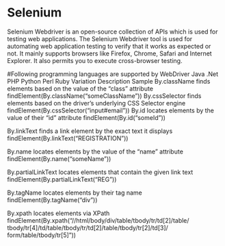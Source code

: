 # Selenium

Selenium Webdriver is an open-source collection of APIs which is used for testing web applications. The Selenium Webdriver tool is used for automating web application testing to verify that it works as expected or not. It mainly supports browsers like Firefox, Chrome, Safari and Internet Explorer. It also permits you to execute cross-browser testing.



#Following programming languages are supported by WebDriver
Java
.Net
PHP
Python
Perl
Ruby
Variation	Description	Sample
By.className	finds elements based on the value of the “class” attribute	findElement(By.className(“someClassName”))
By.cssSelector	finds elements based on the driver’s underlying CSS Selector engine	findElement(By.cssSelector(“input#email”))
By.id	locates elements by the value of their “id” attribute	findElement(By.id(“someId”))
 
By.linkText	finds a link element by the exact text it displays	findElement(By.linkText(“REGISTRATION”))
 
By.name	locates elements by the value of the “name” attribute	findElement(By.name(“someName”))
 
By.partialLinkText	locates elements that contain the given link text	findElement(By.partialLinkText(“REG”))
 
By.tagName	locates elements by their tag name	findElement(By.tagName(“div”))
 
By.xpath	locates elements via XPath	findElement(By.xpath(“//html/body/div/table/tbody/tr/td[2]/table/
tbody/tr[4]/td/table/tbody/tr/td[2]/table/tbody/tr[2]/td[3]/ form/table/tbody/tr[5]”))
